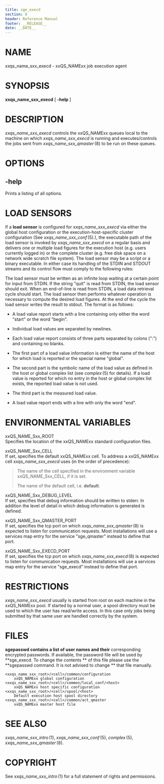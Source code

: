 ```yaml
---
title: sge_execd
section: 8
header: Reference Manual
footer: __RELEASE__
date: __DATE__
---
```


# NAME

xxqs_name_sxx_execd - xxQS_NAMExx job execution agent

# SYNOPSIS

**xxqs_name_sxx_execd** \[ **-help** \]

# DESCRIPTION

*xxqs_name_sxx_execd* controls the xxQS_NAMExx queues local to the
machine on which *xxqs_name_sxx_execd* is running and executes/controls
the jobs sent from *xxqs_name_sxx_qmaster* (8) to be run on these
queues.  

# OPTIONS

## **-help**

Prints a listing of all options.

# LOAD SENSORS

If a **load sensor** is configured for *xxqs_name_sxx_execd* via either
the global host configuration or the execution-host-specific cluster
configuration (See *xxqs_name_sxx_conf* (5).), the executable path of
the load sensor is invoked by *xxqs_name_sxx_execd* on a regular basis
and delivers one or multiple load figures for the execution host (e.g.
users currently logged in) or the complete cluster (e.g. free disk space
on a network wide scratch file system). The load sensor may be a script
or a binary executable. In either case its handling of the STDIN and
STDOUT streams and its control flow must comply to the following rules:

The load sensor must be written as an infinite loop waiting at a certain
point for input from STDIN. If the string "quit" is read from STDIN, the
load sensor should exit. When an end-of-line is read from STDIN, a load
data retrieval cycle should start. The load sensor then performs
whatever operation is necessary to compute the desired load figures. At
the end of the cycle the load sensor writes the result to stdout. The
format is as follows:

-   A load value report starts with a line containing only either the
    word "start" or the word "begin".

-   Individual load values are separated by newlines.

-   Each load value report consists of three parts separated by colons
    (":") and containing no blanks.

-   The first part of a load value information is either the name of the
    host for which load is reported or the special name "global".

-   The second part is the symbolic name of the load value as defined in
    the host or global complex list (see *complex* (5) for details). If
    a load value is reported for which no entry in the host or global
    complex list exists, the reported load value is not used.

-   The third part is the measured load value.

-   A load value report ends with a line with only the word "end".

# ENVIRONMENTAL VARIABLES

xxQS_NAME_Sxx_ROOT  
Specifies the location of the xxQS_NAMExx standard configuration files.

xxQS_NAME_Sxx_CELL  
If set, specifies the default xxQS_NAMExx cell. To address a xxQS_NAMExx
cell *xxqs_name_sxx_execd* uses (in the order of precedence):

> The name of the cell specified in the environment variable
> xxQS_NAME_Sxx_CELL, if it is set.
>
> The name of the default cell, i.e. **default**.

xxQS_NAME_Sxx_DEBUG_LEVEL  
If set, specifies that debug information should be written to stderr. In
addition the level of detail in which debug information is generated is
defined.

xxQS_NAME_Sxx_QMASTER_PORT  
If set, specifies the tcp port on which *xxqs_name_sxx_qmaster* (8) is
expected to listen for communication requests. Most installations will
use a services map entry for the service "sge_qmaster" instead to define
that port.

xxQS_NAME_Sxx_EXECD_PORT  
If set, specifies the tcp port on which *xxqs_name_sxx_execd* (8) is
expected to listen for communication requests. Most installations will
use a services map entry for the service "sge_execd" instead to define
that port.

# RESTRICTIONS

*xxqs_name_sxx_execd* usually is started from root on each machine in
the xxQS_NAMExx pool. If started by a normal user, a spool directory
must be used to which the user has read/write access. In this case only
jobs being submitted by that same user are handled correctly by the
system.

# FILES

**sgepasswd contains a list of user names and their** corresponding
encrypted passwords. If available, the password file will be used by
**sge_execd. To change the contents ** of this file please use the
**sgepasswd command. It is not advised to change ** that file manually.

    <xxqs_name_sxx_root>/<cell>/common/configuration
    	xxQS_NAMExx global configuration
    <xxqs_name_sxx_root>/<cell>/common/local_conf/<host>
    	xxQS_NAMExx host specific configuration
    <xxqs_name_sxx_root>/<cell>/spool/<host>
    	Default execution host spool directory
    <xxqs_name_sxx_root>/<cell>/common/act_qmaster
    	xxQS_NAMExx master host file

# SEE ALSO

*xxqs_name_sxx_intro* (1), *xxqs_name_sxx_conf* (5), *complex* (5),
*xxqs_name_sxx_qmaster* (8).

# COPYRIGHT

See *xxqs_name_sxx_intro* (1) for a full statement of rights and
permissions.
